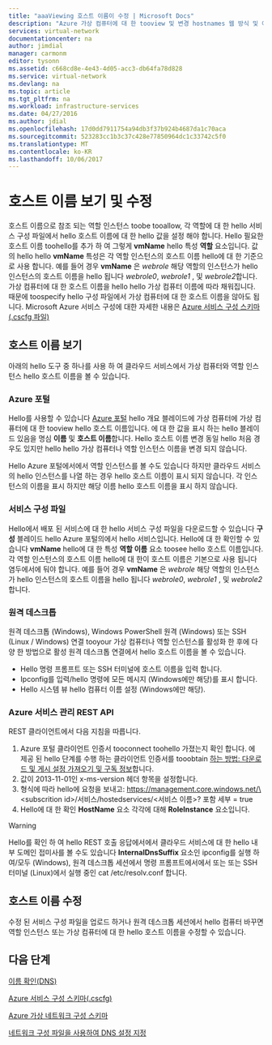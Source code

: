 ```yaml
---
title: "aaaViewing 호스트 이름이 수정 | Microsoft Docs"
description: "Azure 가상 컴퓨터에 대 한 tooview 및 변경 hostnames 웹 방식 및 이름 확인에 대 한 작업자 역할"
services: virtual-network
documentationcenter: na
author: jimdial
manager: carmonm
editor: tysonn
ms.assetid: c668cd8e-4e43-4d05-acc3-db64fa78d828
ms.service: virtual-network
ms.devlang: na
ms.topic: article
ms.tgt_pltfrm: na
ms.workload: infrastructure-services
ms.date: 04/27/2016
ms.author: jdial
ms.openlocfilehash: 17d0dd7911754a94db3f37b924b4687da1c70aca
ms.sourcegitcommit: 523283cc1b3c37c428e77850964dc1c33742c5f0
ms.translationtype: MT
ms.contentlocale: ko-KR
ms.lasthandoff: 10/06/2017
---
```

# <a name="viewing-and-modifying-hostnames"></a>호스트 이름 보기 및 수정
호스트 이름으로 참조 되는 역할 인스턴스 toobe tooallow, 각 역할에 대 한 hello 서비스 구성 파일에서 hello 호스트 이름에 대 한 hello 값을 설정 해야 합니다. Hello 필요한 호스트 이름 toohello를 추가 하 여 그렇게 **vmName** hello 특성 **역할** 요소입니다. 값의 hello hello **vmName** 특성은 각 역할 인스턴스의 호스트 이름 hello에 대 한 기준으로 사용 합니다. 예를 들어 경우 **vmName** 은 *webrole* 해당 역할의 인스턴스가 hello 인스턴스의 호스트 이름을 hello 됩니다 *webrole0*, *webrole1* , 및 *webrole2*합니다. 가상 컴퓨터에 대 한 호스트 이름을 hello hello 가상 컴퓨터 이름에 따라 채워집니다. 때문에 toospecify hello 구성 파일에서 가상 컴퓨터에 대 한 호스트 이름을 않아도 됩니다. Microsoft Azure 서비스 구성에 대한 자세한 내용은 [Azure 서비스 구성 스키마(.cscfg 파일)](https://msdn.microsoft.com/library/azure/ee758710.aspx)

## <a name="viewing-hostnames"></a>호스트 이름 보기
아래의 hello 도구 중 하나를 사용 하 여 클라우드 서비스에서 가상 컴퓨터와 역할 인스턴스 hello 호스트 이름을 볼 수 있습니다.

### <a name="azure-portal"></a>Azure 포털
Hello를 사용할 수 있습니다 [Azure 포털](http://portal.azure.com) hello 개요 블레이드에 가상 컴퓨터에 가상 컴퓨터에 대 한 tooview hello 호스트 이름입니다. 에 대 한 값을 표시 하는 hello 블레이드 있음을 명심 **이름** 및 **호스트 이름**합니다. Hello 호스트 이름 변경 동일 hello 처음 경우도 있지만 hello hello 가상 컴퓨터나 역할 인스턴스 이름을 변경 되지 않습니다.

Hello Azure 포털에서에서 역할 인스턴스를 볼 수도 있습니다 하지만 클라우드 서비스의 hello 인스턴스를 나열 하는 경우 hello 호스트 이름이 표시 되지 않습니다. 각 인스턴스의 이름을 표시 하지만 해당 이름 hello 호스트 이름을 표시 하지 않습니다.

### <a name="service-configuration-file"></a>서비스 구성 파일
Hello에서 배포 된 서비스에 대 한 hello 서비스 구성 파일을 다운로드할 수 있습니다 **구성** 블레이드 hello Azure 포털의에서 hello 서비스입니다. Hello에 대 한 확인할 수 있습니다 **vmName** hello에 대 한 특성 **역할 이름** 요소 toosee hello 호스트 이름입니다. 각 역할 인스턴스의 호스트 이름 hello에 대 한이 호스트 이름은 기본으로 사용 됩니다 염두에서에 둬야 합니다. 예를 들어 경우 **vmName** 은 *webrole* 해당 역할의 인스턴스가 hello 인스턴스의 호스트 이름을 hello 됩니다 *webrole0*, *webrole1* , 및 *webrole2*합니다.

### <a name="remote-desktop"></a>원격 데스크톱
원격 데스크톱 (Windows), Windows PowerShell 원격 (Windows) 또는 SSH (Linux / Windows) 연결 tooyour 가상 컴퓨터나 역할 인스턴스를 활성화 한 후에 다양 한 방법으로 활성 원격 데스크톱 연결에서 hello 호스트 이름을 볼 수 있습니다.

* Hello 명령 프롬프트 또는 SSH 터미널에 호스트 이름을 입력 합니다.
* Ipconfig를 입력/hello 명령에 모든 메시지 (Windows에만 해당)를 표시 합니다.
* Hello 시스템 뷰 hello 컴퓨터 이름 설정 (Windows에만 해당).

### <a name="azure-service-management-rest-api"></a>Azure 서비스 관리 REST API
REST 클라이언트에서 다음 지침을 따릅니다.

1. Azure 포털 클라이언트 인증서 tooconnect toohello 가졌는지 확인 합니다. 에 제공 된 hello 단계를 수행 하는 클라이언트 인증서를 tooobtain [하는 방법: 다운로드 및 게시 설정 가져오기 및 구독 정보](https://msdn.microsoft.com/library/dn385850.aspx)합니다. 
2. 값이 2013-11-01인 x-ms-version 헤더 항목을 설정합니다.
3. 형식에 따라 hello에 요청을 보내고: https://management.core.windows.net/\<subscrition id\>/서비스/hostedservices/\<서비스 이름\>? 포함 세부 = true
4. Hello에 대 한 확인 **HostName** 요소 각각에 대해 **RoleInstance** 요소입니다.

> [!WARNING]
> Hello를 확인 하 여 hello REST 호출 응답에서에서 클라우드 서비스에 대 한 hello 내부 도메인 접미사를 볼 수도 있습니다 **InternalDnsSuffix** 요소인 ipconfig를 실행 하 여/모두 (Windows), 원격 데스크톱 세션에서 명령 프롬프트에서에서 또는 또는 SSH 터미널 (Linux)에서 실행 중인 cat /etc/resolv.conf 합니다.
> 
> 

## <a name="modifying-a-hostname"></a>호스트 이름 수정
수정 된 서비스 구성 파일을 업로드 하거나 원격 데스크톱 세션에서 hello 컴퓨터 바꾸면 역할 인스턴스 또는 가상 컴퓨터에 대 한 hello 호스트 이름을 수정할 수 있습니다.

## <a name="next-steps"></a>다음 단계
[이름 확인(DNS)](virtual-networks-name-resolution-for-vms-and-role-instances.md)

[Azure 서비스 구성 스키마(.cscfg)](https://msdn.microsoft.com/library/windowsazure/ee758710.aspx)

[Azure 가상 네트워크 구성 스키마](http://go.microsoft.com/fwlink/?LinkId=248093)

[네트워크 구성 파일을 사용하여 DNS 설정 지정](virtual-networks-specifying-a-dns-settings-in-a-virtual-network-configuration-file.md)

